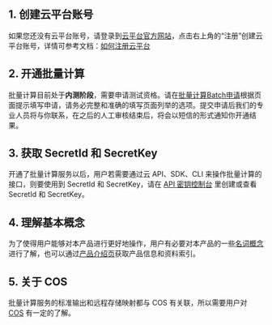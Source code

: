 ## 1. 创建云平台账号
如果您还没有云平台账号，请登录到[云平台官方网站](http://tce.fsphere.cn/)，点击右上角的“注册”创建云平台账号，详情可参考文档：[如何注册云平台](
//tce.fsphere.cn/document/product/378/3696)
## 2. 开通批量计算
批量计算目前处于**内测阶段**，需要申请测试资格。请在[批量计算Batch申请](http://tce.fsphere.cn/act/apply/Batch)根据页面提示填写申请，请务必完整和准确的填写页面列举的选项。提交申请后我们的专业人员将与你联系，在之后的人工审核结束后，将会以短信的形式通知你开通结果。
## 3. 获取 SecretId 和 SecretKey
开通了批量计算服务以后，用户若需要通过云 API、SDK、CLI 来操作批量计算的接口，则要使用到 SecretId 和 SecretKey，请在 [API 密钥控制台](http://console.tce.fsphere.cn/capi) 里创建或查看 SecretId 和 SecretKey。
## 4. 理解基本概念
为了使得用户能够对本产品进行更好地操作，用户有必要对本产品的一些[名词概念](//tce.fsphere.cn/document/product/599/10396)进行了解，也可以通过[产品介绍页](http://tce.fsphere.cn/product/Batch)获取产品信息和资料索引。
## 5. 关于 COS
批量计算服务的标准输出和远程存储映射都与 COS 有关联，所以需要用户对  [COS](
//tce.fsphere.cn/document/product/436/6222) 有一定的了解。
